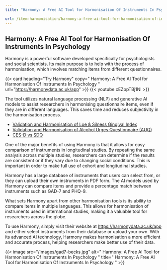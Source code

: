 ```yaml
---
title: "Harmony: A Free AI Tool for Harmonisation Of Instruments In Psychology"

url: /item-harmonisation/harmony-a-free-ai-tool-for-harmonisation-of-instruments-in-psychology
---
```


## Harmony: A Free AI Tool for Harmonisation Of Instruments In Psychology

Harmony is a powerful software developed specifically for psychologists and social scientists. Its main purpose is to help with the process of harmonisation, which involves matching items from different questionnaires.

{{< card heading="Try Harmony" copy=" Harmony: A Free AI Tool for Harmonisation Of Instruments In Psychology " url="https://harmonydata.ac.uk/app" >}}
{{< youtube cEZppTBj1NI >}}

The tool utilizes natural language processing (NLP) and generative AI models to assist researchers in harmonising questionnaire items, even if they are in different languages. This saves time and reduces subjectivity in the harmonisation process.

* [Validation and Harmonisation of Loe & Silness Gingival Index](/harmonisation-validation/loe-silness-gingival-index)
* [Validation and Harmonisation of Alcohol Urges Questionnaire (AUQ)](/harmonisation-validation/alcohol-urges-questionnaire-auq)
* [CES-D vs SDQ](/ces-d-vs-sdq)

One of the major benefits of using Harmony is that it allows for easy comparison of instruments in longitudinal studies. By repeating the same analysis across multiple studies, researchers can determine if the results are consistent or if they vary due to changing social conditions. This is important in order to make full use of cohort and longitudinal studies.

Harmony has a large database of instruments that users can select from, or they can upload their own instruments in PDF form. The AI models used by Harmony can compare items and provide a percentage match between instruments such as GAD-7 and PHQ-9.

What sets Harmony apart from other harmonisation tools is its ability to compare items in multiple languages. This allows for harmonisation of instruments used in international studies, making it a valuable tool for researchers across the globe.

To use Harmony, simply visit their website at https://harmonydata.ac.uk/app and either select instruments from their database or upload your own. With its advanced AI technology, Harmony makes harmonisation a more efficient and accurate process, helping researchers make better use of their data. 


{{< image src="/images/gad7-becks.jpg" alt=" Harmony: A Free AI Tool for Harmonisation Of Instruments In Psychology " title=" Harmony: A Free AI Tool for Harmonisation Of Instruments In Psychology " >}}







